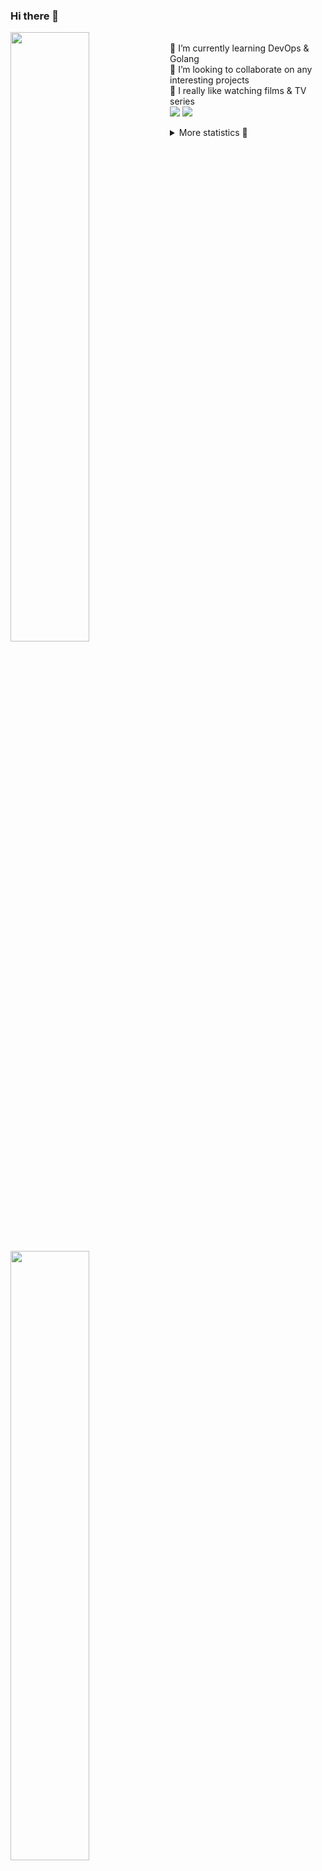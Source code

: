 ### Hi there 👋


[<img align="left" width="50%" src="https://github-readme-stats.vercel.app/api?username=rufusnufus&hide=issues&show_icons=true&count_private=true&theme=transparent&title_color=FF6F40&text_color=FBF9F8&icon_color=F48242&hide_border=true&hide_title=true#gh-dark-mode-only">](https://metrics.lecoq.io/rufusnufus#gh-dark-mode-only)
[<img align="left" width="50%" src="https://github-readme-stats.vercel.app/api?username=rufusnufus&hide=issues&show_icons=true&count_private=true&theme=transparent&title_color=FF6533&text_color=4D4644&icon_color=FF8038&hide_border=true&hide_title=true#gh-light-mode-only">](https://metrics.lecoq.io/rufusnufus#gh-light-mode-only)

<p>
  <br>
  🌱 I’m currently learning DevOps & Golang</br>
  👯 I’m looking to collaborate on any interesting projects</br>
  🎥 I really like watching films & TV series</br>
  <a href="https://linkedin.com/in/rufusnufus"><img src="https://img.shields.io/badge/linkedin-0077B5.svg?style=for-the-badge&logo=linkedin&logoColor=white"/></a>
  <a href="https://t.me/rufusnufus"><img src="https://img.shields.io/badge/-telegram-black?style=for-the-badge&color=blue&logo=telegram"/></a>
</p>

<p text-align="left">
<details>
  <summary>More statistics 👀</summary><br/>

<!--START_SECTION:waka-->
![Code Time](http://img.shields.io/badge/Code%20Time-765%20hrs%202%20mins-blue)

![Profile Views](http://img.shields.io/badge/Profile%20Views-1-blue)

**I'm an Early 🐤** 

```text
🌞 Morning                8647 commits        █████░░░░░░░░░░░░░░░░░░░░   21.88 % 
🌆 Daytime                22500 commits       ██████████████░░░░░░░░░░░   56.93 % 
🌃 Evening                7489 commits        █████░░░░░░░░░░░░░░░░░░░░   18.95 % 
🌙 Night                  883 commits         █░░░░░░░░░░░░░░░░░░░░░░░░   02.23 % 
```
📅 **I'm Most Productive on Wednesday** 

```text
Monday                   7764 commits        █████░░░░░░░░░░░░░░░░░░░░   19.65 % 
Tuesday                  6507 commits        ████░░░░░░░░░░░░░░░░░░░░░   16.47 % 
Wednesday                9169 commits        ██████░░░░░░░░░░░░░░░░░░░   23.20 % 
Thursday                 7331 commits        █████░░░░░░░░░░░░░░░░░░░░   18.55 % 
Friday                   6806 commits        ████░░░░░░░░░░░░░░░░░░░░░   17.22 % 
Saturday                 1279 commits        █░░░░░░░░░░░░░░░░░░░░░░░░   03.24 % 
Sunday                   663 commits         ░░░░░░░░░░░░░░░░░░░░░░░░░   01.68 % 
```


📊 **This Week I Spent My Time On** 

```text
💬 Programming Languages: 
No Activity Tracked This Week

🔥 Editors: 
No Activity Tracked This Week
```

**I Mostly Code in Java** 

```text
Python                   21 repos            ████░░░░░░░░░░░░░░░░░░░░░   17.95 % 
Go                       13 repos            ███░░░░░░░░░░░░░░░░░░░░░░   11.11 % 
Smarty                   8 repos             ██░░░░░░░░░░░░░░░░░░░░░░░   06.84 % 
Shell                    5 repos             █░░░░░░░░░░░░░░░░░░░░░░░░   04.27 % 
Kotlin                   3 repos             █░░░░░░░░░░░░░░░░░░░░░░░░   02.56 % 
```




 Last Updated on 08/04/2025 01:23:24 UTC
<!--END_SECTION:waka-->

</details>
</p>
